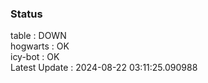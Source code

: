 ### Status


table : DOWN  
hogwarts : OK  
icy-bot : OK  
Latest Update : 2024-08-22 03:11:25.090988
